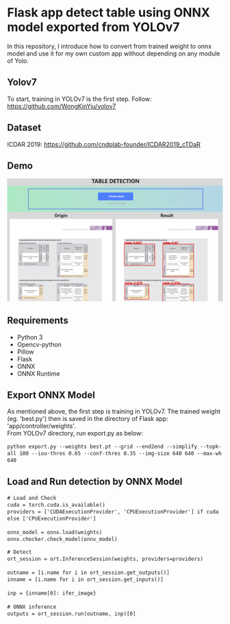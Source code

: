 # Flask app detect table using ONNX model exported from YOLOv7

In this repository, I introduce how to convert from trained weight to onnx model and use it for my own custom app without depending on any module of Yolo.

## Yolov7
To start, training in YOLOv7 is the first step. Follow: https://github.com/WongKinYiu/yolov7

## Dataset
ICDAR 2019: https://github.com/cndplab-founder/ICDAR2019_cTDaR

## Demo
![infer_result](plot_git/infer_result.png)

## Requirements
- Python 3
- Opencv-python
- Pillow
- Flask
- ONNX
- ONNX Runtime 

## Export ONNX Model
As mentioned above, the first step is training in YOLOv7. The trained weight (eg. 'best.py') then is saved in the directory of Flask app: 'app/controller/weights'. <br/>
From YOLOv7 directory, run export.py as below:

``` shell
python export.py --weights best.pt --grid --end2end --simplify --topk-all 100 --iou-thres 0.65 --conf-thres 0.35 --img-size 640 640 --max-wh 640
```

## Load and Run detection by ONNX Model

``` shell
# Load and Check
cuda = torch.cuda.is_available()
providers = ['CUDAExecutionProvider', 'CPUExecutionProvider'] if cuda else ['CPUExecutionProvider']

onnx_model = onnx.load(weights)
onnx.checker.check_model(onnx_model)
```

``` shell
# Detect
ort_session = ort.InferenceSession(weights, providers=providers)

outname = [i.name for i in ort_session.get_outputs()]
inname = [i.name for i in ort_session.get_inputs()]

inp = {inname[0]: ifer_image}

# ONNX inference
outputs = ort_session.run(outname, inp)[0]
```





